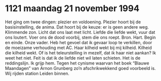 # 1121 maandag 21 november 1994
Het ging om twee dingen: plezier en voldoening. Plezier hoort bij de basisinstelling, de anima. Dat hoort bij de keuze: er is geen andere weg. Klimmende zon. Licht dat ons laat met licht. Liefde die liefde wekt, vuur dat ons loutert. Voer ons de dood voorbij, stem die ons roept. Bron. Hart. Begin en einde. Onze vader. Heb het gevoel dat ik gevaar loop te verkillen, door de moeizame verhouding met AC. Haar kilheid wekt bij mij kilheid. Kilheid die kilheid wekt. Of is het teleurstelling in mezelf, dat ik haar niet aankan? Ik weet het niet. Feit is dat ik de liefde niet wil laten schieten. Het is de reddingslijn. Ik grijp hem. Tegen het cynisme waarvan het boek “Blauwe Maandagen” van Arnon Grunberg zo’n afschrikwekkend goed voorbeeld is. Wij rijden station Leiden binnen.